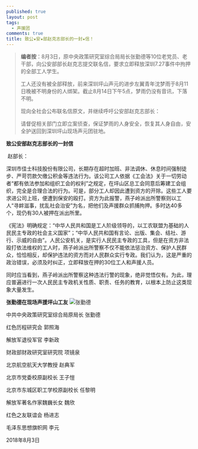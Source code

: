 ```yaml
---
published: true
layout: post
tags:
  - 声援团
comments: true
title: 致公★安★部赵克志部长的一封★信！
---
```


> **编者按**：8月3日，原中央政策研究室综合局局长张勤德等10位老党员、老干部，向公安部部长赵克志提交联名信，要求立即释放深圳7.27事件中拘押的全部工人学生。
>
> 
>
> 工人还没有被全部释放，前来深圳坪山声元的进步左翼青年沈梦雨于8月11日晚被不明身份的人绑架。截止8月14日下午5点，梦雨仍没有音讯，下落不明。
>
> 
>
> 现向全社会公布联名信原文，并继续呼吁公安部赵克志部长：
>
> 
>
> 请督促相关部门立即立案侦查，保证梦雨的人身安全，恢复其人身自由，安全护送回到深圳坪山现场声元团驻地。




**致公安部赵克志部长的一封信**

​	赵部长：

​	深圳市佳士科技股份有限公司，长期存在超时加班、非法调休、休息时间强制徒步、严苛罚款欠缴公积金等违法行为。该公司工人依据《工会法》关于一切劳动者“都有依法参加和组织工会的权利”之规定，在坪山区总工会同意后筹建工会组织，完全是合理合法的行为。可是，部分工人却因此遭到资方的开除。这些工人要求进公司上班，便遭到保安的殴打。资方为此报警，燕子岭派出所警察则以工人“寻衅滋事，扰乱社会治安”为名，把他们及声援群众抓捕拘押。多时达40多个，现仍有30人被押在派出所里。



​	《宪法》明确规定：“中华人民共和国是工人阶级领导的，以工农联盟为基础的人民民主专政的社会主义国家”；“中华人民共和国有言论、出版、集会、结社、游行、示威的自由”。人民公安机关，是实行人民民主专政的工具，但是在资方非法殴打依法维权的工人时，燕子岭派出所警察不仅不能依法惩治资方、保护人民群众，恰恰相反，却保护违法的资方而对人民群众实行专政。我们认为，这是严重的政治错误，必须及时纠正，立即释放在押的30位工人和声援人员。

​	同时应当看到，燕子岭派出所警察这种违法行警的现象，绝非觉悟仅有。为此，理应普遍进行一次人民民主专政机关性质、职责、任务的教育，以根本上防止这类现象大量发生。

<span style="text-align:center"> **张勤德在现场声援坪山工友**</span>
![张勤德](http://wx4.sinaimg.cn/mw690/0060lm7Tly1fu99i60kcnj30lg0k7jwk.jpg)




中共中央政策研究室综合局原局长 张勤德

红色历程研究会 郭照海

解放军退役军官 李新政

财政部财政研究室研究院 项镜泉

北京航空航天大学教授 赵典军

北京市党委校原副校长 王子愷

北京市东城区职工学校原副校长  任黎明

解放军著名作家魏巍长女 魏欣

红色之友联谊会 杨进志

毛泽东思想旗帜网 李元 

 

2018年8月3日